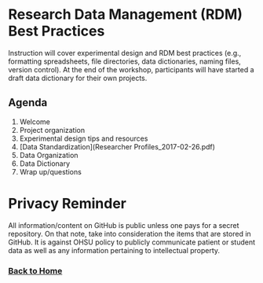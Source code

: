 # Research Data Management (RDM) Best Practices 

Instruction will cover experimental design and RDM best practices (e.g., formatting spreadsheets, file directories, data dictionaries, naming files, version control). At the end of the workshop, participants will have started a draft data dictionary for their own projects. 

## Agenda

1.	Welcome
2.	Project organization
3.	Experimental design tips and resources
4.	[Data Standardization](Researcher Profiles_2017-02-26.pdf)
5.	Data Organization
6.  Data Dictionary
6.	Wrap up/questions

# Privacy Reminder
All information/content on GitHub is public unless one pays for a secret repository. On that note, take into consideration the items that are stored in GitHub. It is against OHSU policy to publicly communicate patient or student data as well as any information pertaining to intellectual property.

### [Back to Home](../index)
